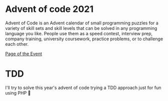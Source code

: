 # Advent of code 2021

Advent of Code is an Advent calendar of small programming puzzles for a variety of skill sets and skill levels that can be solved in any programming language you like. People use them as a speed contest, interview prep, company training, university coursework, practice problems, or to challenge each other.

[Page of the Event](https://adventofcode.com/2021)

# TDD

I'll try to solve this year's advent of code trying a TDD approach just for fun using PHP :raised_hands:

